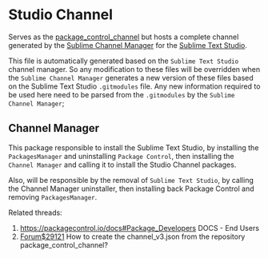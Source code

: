 # Studio Channel


Serves as the [package_control_channel](https://github.com/wbond/package_control_channel) but hosts
a complete channel generated by the
[Sublime Channel Manager](https://github.com/evandrocoan/SublimeChannelManager) for the [Sublime
Text Studio](https://github.com/evandrocoan/SublimeTextStudio).

This file is automatically generated based on the `Sublime Text Studio` channel manager. So any
modification to these files will be overridden when the `Sublime Channel Manager` generates a new
version of these files based on the Sublime Text Studio `.gitmodules` file. Any new information
required to be used here need to be parsed from the `.gitmodules` by the `Sublime Channel Manager`;


## Channel Manager

This package responsible to install the Sublime Text Studio, by installing the `PackagesManager` and
uninstalling `Package Control`, then installing the `Channel Manager` and calling it to install the
Studio Channel packages.

Also, will be responsible by the removal of `Sublime Text Studio`, by calling the Channel Manager
uninstaller, then installing back Package Control and removing `PackagesManager`.


Related threads:

1. https://packagecontrol.io/docs#Package_Developers DOCS - End Users
1. [Forum$29121](https://forum.sublimetext.com/t/how-to-create-the-channel-v3-json-from-the-repository-package-control-channel/29121) How to create the channel_v3.json from the repository package_control_channel?


